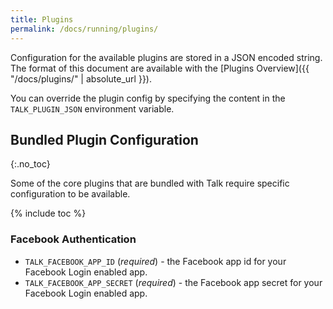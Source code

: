 ```yaml
---
title: Plugins
permalink: /docs/running/plugins/
---
```


Configuration for the available plugins are stored in a JSON encoded string. The format
of this document are available with the [Plugins Overview]({{ "/docs/plugins/" | absolute_url }}).

You can override the plugin config by specifying the content in the `TALK_PLUGIN_JSON`
environment variable.

## Bundled Plugin Configuration
{:.no_toc}

Some of the core plugins that are bundled with Talk require specific configuration to be
available.

{% include toc %} 

### Facebook Authentication

- `TALK_FACEBOOK_APP_ID` (*required*) - the Facebook app id for your Facebook
Login enabled app.
- `TALK_FACEBOOK_APP_SECRET` (*required*) - the Facebook app secret for your
Facebook Login enabled app.